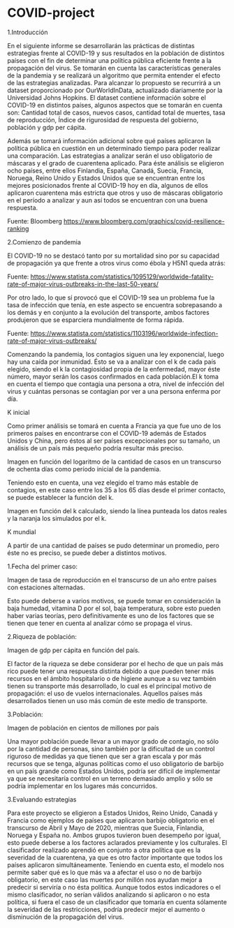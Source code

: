 # COVID-project
1.Introducción

En el siguiente informe se desarrollarán las prácticas de distintas estrategias frente al COVID-19 y sus resultados en la población de distintos países con el fin de determinar una política pública eficiente frente a la propagación del virus. Se tomarán en cuenta las características generales de la pandemia y se realizará un algoritmo que permita entender el efecto de las estrategias analizadas. Para alcanzar lo propuesto se recurrirá a un dataset proporcionado por OurWorldInData, actualizado diariamente por la Universidad Johns Hopkins.
El dataset contiene información sobre el COVID-19 en distintos países, algunos aspectos que se tomarán en cuenta son: Cantidad total de casos, nuevos casos, cantidad total de muertes, tasa de reproducción, Índice de rigurosidad de respuesta del gobierno, población y gdp per cápita.

Además se tomará información adicional sobre qué países aplicaron la política pública en cuestión en un determinado tiempo para poder realizar una comparación. Las estrategias a analizar serán el uso obligatorio de máscaras y el grado de cuarentena aplicado.
Para éste análisis se eligieron ocho países, entre ellos Finlandia, España, Canadá, Suecia, Francia, Noruega, Reino Unido y Estados Unidos que se encuentran entre los mejores posicionados frente al COVID-19 hoy en día, algunos de ellos aplicaron cuarentena más estricta que otros y uso de máscaras obligatorio en el período a analizar y aun así todos se encuentran con una buena respuesta.

Fuente: Bloomberg https://www.bloomberg.com/graphics/covid-resilience-ranking




2.Comienzo de pandemia

El COVID-19 no se destacó tanto por su mortalidad sino por su capacidad de propagación ya que frente a otros virus como ébola y H5N1 queda atrás:




Fuente: https://www.statista.com/statistics/1095129/worldwide-fatality-rate-of-major-virus-outbreaks-in-the-last-50-years/





Por otro lado, lo que sí provocó que el COVID-19 sea un problema fue la tasa de infección que tenía, en este aspecto se encuentra sobrepasando a los demás y en conjunto a la evolución del transporte, ambos factores produjeron que se esparciera mundialmente de forma rápida.




Fuente: https://www.statista.com/statistics/1103196/worldwide-infection-rate-of-major-virus-outbreaks/



Comenzando la pandemia, los contagios siguen una ley exponencial, luego hay una caída por inmunidad. Ésto se va a analizar con el k de cada país elegido, siendo el k la contagiosidad propia de la enfermedad, mayor éste número, mayor serán los casos confirmados en cada población.El k toma en cuenta el tiempo que contagia una persona a otra, nivel de infección del virus y cuántas personas se contagian por ver a una persona enferma por día.



K inicial

Como primer análisis se tomará en cuenta a Francia ya que fue uno de los primeros países en encontrarse con el COVID-19 además de Estados Unidos y China, pero éstos al ser países excepcionales por su tamaño, un análisis de un país más pequeño podría resultar más preciso.

Imagen en función del logaritmo de la cantidad de casos en un transcurso de ochenta días como período inicial de la pandemia.

Teniendo esto en cuenta, una vez elegido el tramo más estable de contagios, en este caso entre los 35 a los 65 días desde el primer contacto, se puede establecer la función del k.

Imagen en función del k calculado, siendo la línea punteada los datos reales y la naranja los simulados por el k.



K mundial

A partir de una cantidad de países se pudo determinar un promedio, pero éste no es preciso, se puede deber a distintos motivos.




1.Fecha del primer caso: 
 
Imagen de tasa de reproducción en el transcurso de un año entre países con estaciones alternadas.

Esto puede deberse a varios motivos, se puede tomar en consideración la baja humedad, vitamina D por el sol, baja temperatura, sobre esto pueden haber varias teorías, pero definitivamente es uno de los factores que se tienen que tener en cuenta al analizar cómo se propaga el virus.


2.Riqueza de población:

Imagen de gdp per cápita en función del país.

El factor de la riqueza se debe considerar por el hecho de que un país más rico puede tener una respuesta distinta debido a que pueden tener más recursos en el ámbito hospitalario o de higiene aunque a su vez también tienen su transporte más desarrollado, lo cual es el principal motivo de propagación: el uso de vuelos internacionales. Aquellos países más desarrollados tienen un uso más común de este medio de transporte.

3.Población:

Imagen de población en cientos de millones por país

Una mayor población puede llevar a un mayor grado de contagio, no sólo por la cantidad de personas, sino también por la dificultad de un control riguroso de medidas ya que tienen que ser a gran escala y por más recursos que se tenga, algunas políticas como el uso obligatorio de barbijo en un país grande como Estados Unidos, podría ser difícil de implementar ya que se necesitaría control en un terreno demasiado amplio y sólo se podría implementar en los lugares más concurridos.



3.Evaluando estrategias

Para este proyecto se eligieron a Estados Unidos, Reino Unido, Canadá y Francia como ejemplos de países que aplicaron barbijo obligatorio en el transcurso de Abril y Mayo de 2020, mientras que Suecia, Finlandia, Noruega y España no. Ambos grupos tuvieron buen desempeño por igual, esto puede deberse a los factores aclarados previamente y los culturales.
El clasificador realizado aprendió en conjunto a otra política que es la severidad de la cuarentena, ya que es otro factor importante que todos los países aplicaron simultáneamente. Teniendo en cuenta esto, el modelo nos permite saber qué es lo que más va a afectar el uso o no de barbijo obligatorio, en este caso las muertes por millón nos ayudan mejor a predecir si serviría o no ésta política. Aunque todos estos indicadores o el mismo clasificador, no serían válidos analizando si aplicaron o no esta política, si fuera el caso de un clasificador que tomaría en cuenta sólamente la severidad de las restricciones, podría predecir mejor el aumento o disminución de la propagación del virus.
